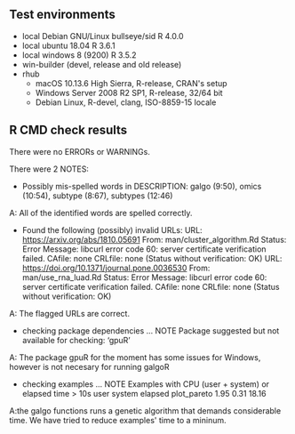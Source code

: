 ## Test environments

* local Debian GNU/Linux bullseye/sid R 4.0.0
* local ubuntu  18.04 R 3.6.1
* local windows 8 (9200) R 3.5.2
* win-builder (devel, release and old release)
* rhub
    - macOS 10.13.6 High Sierra, R-release, CRAN's setup
    - Windows Server 2008 R2 SP1, R-release, 32/64 bit 
    - Debian Linux, R-devel, clang, ISO-8859-15 locale

## R CMD check results
There were no ERRORs or WARNINGs. 

There were 2 NOTES:

* Possibly mis-spelled words in DESCRIPTION:  galgo (9:50), omics (10:54), subtype (8:67), subtypes (12:46)

A: All of the identified words are spelled correctly.

* Found the following (possibly) invalid URLs: URL: https://arxiv.org/abs/1810.05691 From: man/cluster_algorithm.Rd Status: Error Message: libcurl error code 60: server certificate verification failed. CAfile: none CRLfile: none (Status without verification: OK) URL: https://doi.org/10.1371/journal.pone.0036530 From: man/use_rna_luad.Rd Status: Error Message: libcurl error code 60: server certificate verification failed. CAfile: none CRLfile: none (Status without verification: OK)

A: The flagged URLs are correct.







* checking package dependencies ... NOTE
Package suggested but not available for checking: ‘gpuR’

A: The package gpuR for the moment has some issues for Windows, however is not necesary for running galgoR

* checking examples ... NOTE
Examples with CPU (user + system) or elapsed time > 10s
            user system elapsed
plot_pareto 1.95   0.31   18.16

A:the galgo functions runs a genetic algorithm that demands considerable time. We have tried to reduce examples' time to a mininum.



